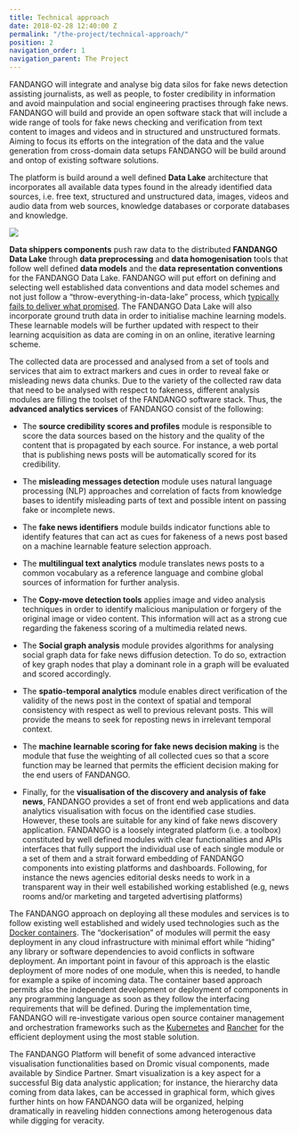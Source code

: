```yaml
---
title: Technical approach
date: 2018-02-28 12:40:00 Z
permalink: "/the-project/technical-approach/"
position: 2
navigation_order: 1
navigation_parent: The Project
---
```


FANDANGO will integrate and analyse big data silos for fake news detection assisting journalists, as well as people, to foster credibility in information and avoid mainpulation and social engineering practises through fake news. FANDANGO will build and provide an open software stack that will include a wide range of tools for fake news checking and verification from text content to images and videos and in structured and unstructured formats. Aiming to focus its efforts on the integration of the data and the value generation from cross-domain data setups FANDANGO will be build around and ontop of existing software solutions.

The platform is build around a well defined **Data Lake** architecture that incorporates all available data types found in the already identified data sources, i.e. free text, structured and unstructured data, images, videos and audio data from web sources, knowledge databases or corporate databases and knowledge.

![](/uploads/data-lake.png)

**Data shippers components** push raw data to the distributed **FANDANGO Data Lake** through **data preprocessing** and **data homogenisation** tools that follow well defined **data models** and the **data representation conventions** for the FANDANGO Data Lake. FANDANGO will put effort on defining and selecting well established data conventions and data model schemes and not just follow a “throw-everything-in-data-lake” process, which [typically fails to deliver what promised](http://usblogs.pwc.com/emerging-technology/data-lakes-and-the-promise-of-unsiloed-data/). The FANDANGO Data Lake will also incorporate ground truth data in order to initialise machine learning models. These learnable models will be further updated with respect to their learning acquisition as data are coming in on an online, iterative learning scheme.

The collected data are processed and analysed from a set of tools and services that aim to extract markers and cues in order to reveal fake or misleading news data chunks. Due to the variety of the collected raw data that need to be analysed with respect to fakeness, different analysis modules are filling the toolset of the FANDANGO software stack. Thus, the **advanced analytics services** of FANDANGO consist of the following:

- The **source credibility scores and profiles** module is responsible to score the data sources based on the history and the quality of the content that is propagated by each source. For instance, a web portal that is publishing news posts will be automatically scored for its credibility.

- The **misleading messages detection** module uses natural language processing (NLP) approaches and correlation of facts from knowledge bases to identify misleading parts of text and possible intent on passing fake or incomplete news.

- The **fake news identifiers** module builds indicator functions able to identify features that can act as cues for fakeness of a news post based on a machine learnable feature selection approach.

- The **multilingual text analytics** module translates news posts to a common vocabulary as a reference language and combine global sources of information for further analysis.

- The **Copy-move detection tools** applies image and video analysis techniques in order to identify malicious manipulation or forgery of the original image or video content. This information will act as a strong cue regarding the fakeness scoring of a multimedia related news.

- The **Social graph analysis** module provides algorithms for analysing social graph data for fake news diffusion detection. To do so, extraction of key graph nodes that play a dominant role in a graph will be evaluated and scored accordingly.

- The **spatio-temporal analytics** module enables direct verification of the validity of the news post in the context of spatial and temporal consistency with respect as well to previous relevant posts. This will provide the means to seek for reposting news in irrelevant temporal context.

- The **machine learnable scoring for fake news decision making** is the module that fuse the weighting of all collected cues so that a score function may be learned that permits the efficient decision making for the end users of FANDANGO.

- Finally, for the **visualisation of the discovery and analysis of fake news**, FANDANGO provides a set of front end web applications and data analytics visualisation with focus on the identified case studies. However, these tools are suitable for any kind of fake news discovery application. FANDANGO is a loosely integrated platform (i.e. a toolbox) constituted by well defined modules with clear functionalities and APIs interfaces that fully support the individual use of each single module or a set of them and a strait forward embedding of FANDANGO components into existing platforms and dashboards. Following, for instance the news agencies editorial desks needs to work in a transparent way in their well estabilished working established (e.g, news rooms and/or marketing and targeted advertising platforms)

The FANDANGO approach on deploying all these modules and services is to follow existing well established and widely used technologies such as the [Docker containers](https://www.docker.com/what-docker). The “dockerisation” of modules will permit the easy deployment in any cloud infrastructure with minimal effort while “hiding” any library or software dependencies to avoid conflicts in software deployment. An important point in favour of this approach is the elastic deployment of more nodes of one module, when this is needed, to handle for example a spike of incoming data. The container based approach permits also the independent development or deployment of components in any programming language as soon as they follow the interfacing requirements that will be defined. During the implementation time, FANDANGO will re-investigate various open source container management and orchestration frameworks such as the [Kubernetes](https://kubernetes.io/) and [Rancher](http://rancher.com/rancher-os/) for the efficient deployment using the most stable solution.

The FANDANGO Platform will benefit of some advanced interactive visualisation functionalities based on Dromic visual components, made available by Sindice Partner. Smart visualization is a key aspect for a successful Big data analystic application; for instance, the hierarchy data coming from data lakes, can be accessed in graphical form, which gives further hints on how FANDANGO data will be organized, helping dramatically in reaveling hidden connections among heterogenous data while digging for veracity.